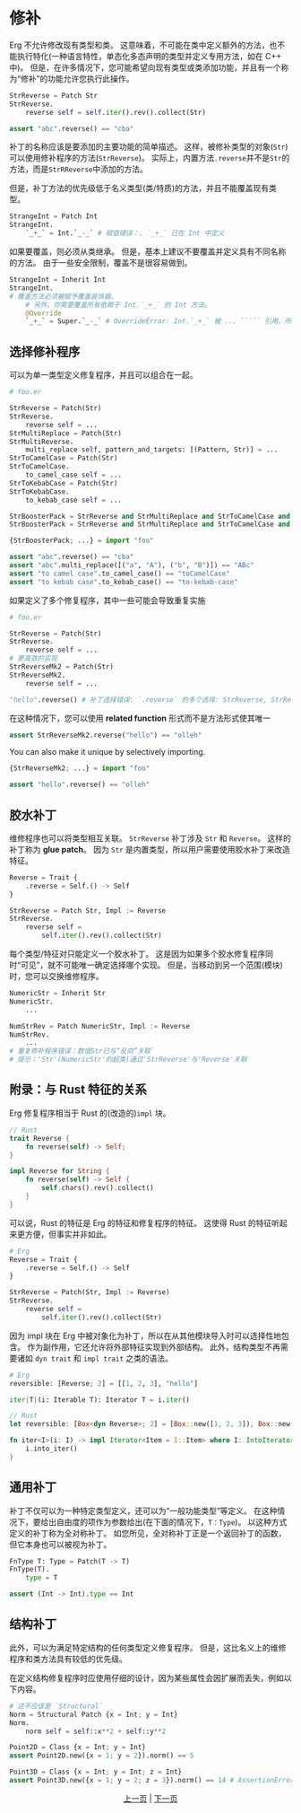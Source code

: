 # 修补

Erg 不允许修改现有类型和类。
这意味着，不可能在类中定义额外的方法，也不能执行特化(一种语言特性，单态化多态声明的类型并定义专用方法，如在 C++ 中)。
但是，在许多情况下，您可能希望向现有类型或类添加功能，并且有一个称为“修补”的功能允许您执行此操作。

```python
StrReverse = Patch Str
StrReverse.
    reverse self = self.iter().rev().collect(Str)

assert "abc".reverse() == "cba"
```

补丁的名称应该是要添加的主要功能的简单描述。
这样，被修补类型的对象(`Str`)可以使用修补程序的方法(`StrReverse`)。
实际上，内置方法`.reverse`并不是`Str`的方法，而是`StrRReverse`中添加的方法。

但是，补丁方法的优先级低于名义类型(类/特质)的方法，并且不能覆盖现有类型。

```python
StrangeInt = Patch Int
StrangeInt.
    `_+_` = Int.`_-_` # 赋值错误：. `_+_` 已在 Int 中定义
```

如果要覆盖，则必须从类继承。
但是，基本上建议不要覆盖并定义具有不同名称的方法。
由于一些安全限制，覆盖不是很容易做到。

```python
StrangeInt = Inherit Int
StrangeInt.
# 覆盖方法必须被赋予覆盖装饰器。
    # 另外，你需要覆盖所有依赖于 Int.`_+_` 的 Int 方法。
    @Override
    `_+_` = Super.`_-_` # OverrideError: Int.`_+_` 被 ... ````` 引用，所以这些方法也必须被覆盖
```

## 选择修补程序

可以为单一类型定义修复程序，并且可以组合在一起。

```python
# foo.er

StrReverse = Patch(Str)
StrReverse.
    reverse self = ...
StrMultiReplace = Patch(Str)
StrMultiReverse.
    multi_replace self, pattern_and_targets: [(Pattern, Str)] = ...
StrToCamelCase = Patch(Str)
StrToCamelCase.
    to_camel_case self = ...
StrToKebabCase = Patch(Str)
StrToKebabCase.
    to_kebab_case self = ...

StrBoosterPack = StrReverse and StrMultiReplace and StrToCamelCase and StrToKebabCase
StrBoosterPack = StrReverse and StrMultiReplace and StrToCamelCase and StrToKebabCase
```

```python
{StrBoosterPack; ...} = import "foo"

assert "abc".reverse() == "cba"
assert "abc".multi_replace([("a", "A"), ("b", "B")]) == "ABc"
assert "to camel case".to_camel_case() == "toCamelCase"
assert "to kebab case".to_kebab_case() == "to-kebab-case"
```

如果定义了多个修复程序，其中一些可能会导致重复实施

```python
# foo.er

StrReverse = Patch(Str)
StrReverse.
    reverse self = ...
# 更高效的实现
StrReverseMk2 = Patch(Str)
StrReverseMk2.
    reverse self = ...

"hello".reverse() # 补丁选择错误: `.reverse` 的多个选择: StrReverse, StrReverseMk2
```

在这种情况下，您可以使用 __related function__ 形式而不是方法形式使其唯一

```python
assert StrReverseMk2.reverse("hello") == "olleh"
```

You can also make it unique by selectively importing.

```python
{StrReverseMk2; ...} = import "foo"

assert "hello".reverse() == "olleh"
```

## 胶水补丁

维修程序也可以将类型相互关联。 `StrReverse` 补丁涉及 `Str` 和 `Reverse`。
这样的补丁称为 __glue patch__。
因为 `Str` 是内置类型，所以用户需要使用胶水补丁来改造特征。

```python
Reverse = Trait {
    .reverse = Self.() -> Self
}

StrReverse = Patch Str, Impl := Reverse
StrReverse.
    reverse self =
        self.iter().rev().collect(Str)
```

每个类型/特征对只能定义一个胶水补丁。
这是因为如果多个胶水修复程序同时“可见”，就不可能唯一确定选择哪个实现。
但是，当移动到另一个范围(模块)时，您可以交换维修程序。

```python
NumericStr = Inherit Str
NumericStr.
    ...

NumStrRev = Patch NumericStr, Impl := Reverse
NumStrRev.
    ...
# 重复修补程序错误：数值Str已与“反向”关联`
# 提示：'Str'(NumericStr'的超类)通过'StrReverse'与'Reverse'关联
```

## 附录：与 Rust 特征的关系

Erg 修复程序相当于 Rust 的(改造的)`impl` 块。

```rust
// Rust
trait Reverse {
    fn reverse(self) -> Self;
}

impl Reverse for String {
    fn reverse(self) -> Self {
        self.chars().rev().collect()
    }
}
```

可以说，Rust 的特征是 Erg 的特征和修复程序的特征。 这使得 Rust 的特征听起来更方便，但事实并非如此。

```python
# Erg
Reverse = Trait {
    .reverse = Self.() -> Self
}

StrReverse = Patch(Str, Impl := Reverse)
StrReverse.
    reverse self =
        self.iter().rev().collect(Str)
```

因为 impl 块在 Erg 中被对象化为补丁，所以在从其他模块导入时可以选择性地包含。 作为副作用，它还允许将外部特征实现到外部结构。
此外，结构类型不再需要诸如 `dyn trait` 和 `impl trait` 之类的语法。

```python
# Erg
reversible: [Reverse; 2] = [[1, 2, 3], "hello"]

iter|T|(i: Iterable T): Iterator T = i.iter()
```

```rust
// Rust
let reversible: [Box<dyn Reverse>; 2] = [Box::new([1, 2, 3]), Box::new("hello")];

fn iter<I>(i: I) -> impl Iterator<Item = I::Item> where I: IntoIterator {
    i.into_iter()
}
```

## 通用补丁

补丁不仅可以为一种特定类型定义，还可以为“一般功能类型”等定义。
在这种情况下，要给出自由度的项作为参数给出(在下面的情况下，`T：Type`)。 以这种方式定义的补丁称为全对称补丁。
如您所见，全对称补丁正是一个返回补丁的函数，但它本身也可以被视为补丁。

```python
FnType T: Type = Patch(T -> T)
FnType(T).
    type = T

assert (Int -> Int).type == Int
```

## 结构补丁

此外，可以为满足特定结构的任何类型定义修复程序。
但是，这比名义上的维修程序和类方法具有较低的优先级。

在定义结构修复程序时应使用仔细的设计，因为某些属性会因扩展而丢失，例如以下内容。

```python
# 这不应该是 `Structural`
Norm = Structural Patch {x = Int; y = Int}
Norm.
    norm self = self::x**2 + self::y**2

Point2D = Class {x = Int; y = Int}
assert Point2D.new({x = 1; y = 2}).norm() == 5

Point3D = Class {x = Int; y = Int; z = Int}
assert Point3D.new({x = 1; y = 2; z = 3}).norm() == 14 # AssertionError:
```

<p align='center'>
    <a href='./06_nst_vs_sst.md'>上一页</a> | <a href='./08_value.md'>下一页</a>
</p>
